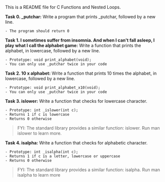 This is a README file for C Functions and Nested Loops.

**Task 0. _putchar:** Write a program that prints _putchar, followed by a new line.
```
- The program should return 0
```

**Task 1. I sometimes suffer from insomnia. And when I can't fall asleep, I play what I call the alphabet game:** Write a function that prints the alphabet, in lowercase, followed by a new line.
```
- Prototype: void print_alphabet(void);
- You can only use _putchar twice in your code
```

**Task 2. 10 x alphabet:** Write a function that prints 10 times the alphabet, in lowercase, followed by a new line.
```
- Prototype: void print_alphabet_x10(void);
- You can only use _putchar twice in your code
```

**Task 3. islower:** Write a function that checks for lowercase character.
```
- Prototype: int _islower(int c);
- Returns 1 if c is lowercase
- Returns 0 otherwise
```
> FYI: The standard library provides a similar function: islower. Run man islower to learn more.

**Task 4. isalpha:** Write a function that checks for alphabetic character.
```
- Prototype: int _isalpha(int c);
- Returns 1 if c is a letter, lowercase or uppercase
- Returns 0 otherwise
```
> FYI: The standard library provides a similar function: isalpha. Run man isalpha to learn more
